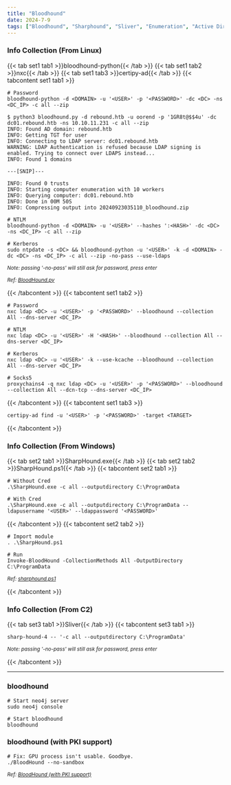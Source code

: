```yaml
---
title: "Bloodhound"
date: 2024-7-9
tags: ["Bloodhound", "Sharphound", "Sliver", "Enumeration", "Active Directory", "Windows", "Neo4J"]
---
```


### Info Collection (From Linux)

{{< tab set1 tab1 >}}bloodhound-python{{< /tab >}}
{{< tab set1 tab2 >}}nxc{{< /tab >}}
{{< tab set1 tab3 >}}certipy-ad{{< /tab >}}
{{< tabcontent set1 tab1 >}}

```console
# Password
bloodhound-python -d <DOMAIN> -u '<USER>' -p '<PASSWORD>' -dc <DC> -ns <DC_IP> -c all --zip
```

```console {class="sample-code"}
$ python3 bloodhound.py -d rebound.htb -u oorend -p '1GR8t@$$4u' -dc dc01.rebound.htb -ns 10.10.11.231 -c all --zip 
INFO: Found AD domain: rebound.htb
INFO: Getting TGT for user
INFO: Connecting to LDAP server: dc01.rebound.htb
WARNING: LDAP Authentication is refused because LDAP signing is enabled. Trying to connect over LDAPS instead...
INFO: Found 1 domains

---[SNIP]---

INFO: Found 0 trusts
INFO: Starting computer enumeration with 10 workers
INFO: Querying computer: dc01.rebound.htb
INFO: Done in 00M 50S
INFO: Compressing output into 20240923035110_bloodhound.zip
```

```console
# NTLM
bloodhound-python -d <DOMAIN> -u '<USER>' --hashes ':<HASH>' -dc <DC> -ns <DC_IP> -c all --zip
```

```console
# Kerberos
sudo ntpdate -s <DC> && bloodhound-python -u '<USER>' -k -d <DOMAIN> -dc <DC> -ns <DC_IP> -c all --zip -no-pass --use-ldaps
```

<small>*Note: passing '-no-pass' will still ask for password, press enter*</small>

<small>*Ref: [BloodHound.py](https://github.com/dirkjanm/BloodHound.py)*</small>

{{< /tabcontent >}}
{{< tabcontent set1 tab2 >}}

```console
# Password
nxc ldap <DC> -u '<USER>' -p '<PASSWORD>' --bloodhound --collection All --dns-server <DC_IP>
```

```console
# NTLM
nxc ldap <DC> -u '<USER>' -H '<HASH>' --bloodhound --collection All --dns-server <DC_IP>
```

```console
# Kerberos
nxc ldap <DC> -u '<USER>' -k --use-kcache --bloodhound --collection All --dns-server <DC_IP>
```

```console
# Socks5
proxychains4 -q nxc ldap <DC> -u '<USER>' -p '<PASSWORD>' --bloodhound --collection All --dcn-tcp --dns-server <DC_IP>
```

{{< /tabcontent >}}
{{< tabcontent set1 tab3 >}}

```console
certipy-ad find -u '<USER>' -p '<PASSWORD>' -target <TARGET>
```

{{< /tabcontent >}}

### Info Collection (From Windows)

{{< tab set2 tab1 >}}SharpHound.exe{{< /tab >}}
{{< tab set2 tab2 >}}SharpHound.ps1{{< /tab >}}
{{< tabcontent set2 tab1 >}}

```console
# Without Cred
.\SharpHound.exe -c all --outputdirectory C:\ProgramData
```

```console
# With Cred
.\SharpHound.exe -c all --outputdirectory C:\ProgramData --ldapusername '<USER>' --ldappassword '<PASSWORD>'
```

{{< /tabcontent >}}
{{< tabcontent set2 tab2 >}}

```console
# Import module
. .\SharpHound.ps1
```

```console
# Run
Invoke-BloodHound -CollectionMethods All -OutputDirectory C:\ProgramData
```

<small>*Ref: [sharphound.ps1](https://github.com/BloodHoundAD/BloodHound/blob/master/Collectors/SharpHound.ps1)*</small>

{{< /tabcontent >}}

### Info Collection (From C2)

{{< tab set3 tab1 >}}Sliver{{< /tab >}}
{{< tabcontent set3 tab1 >}}

```console
sharp-hound-4 -- '-c all --outputdirectory C:\ProgramData'
```

<small>*Note: passing '-no-pass' will still ask for password, press enter*</small>

{{< /tabcontent >}}

---

### bloodhound

```console
# Start neo4j server
sudo neo4j console
```

```console
# Start bloodhound
bloodhound
```

### bloodhound (with PKI support)

```console
# Fix: GPU process isn't usable. Goodbye.
./BloodHound --no-sandbox
```

<small>*Ref: [BloodHound (with PKI support)](https://github.com/ly4k/BloodHound)*</small>
